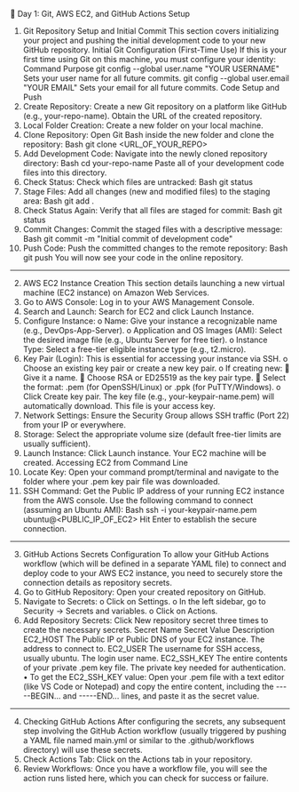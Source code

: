 🚀 Day 1: Git, AWS EC2, and GitHub Actions Setup
1. Git Repository Setup and Initial Commit
This section covers initializing your project and pushing the initial development code to your new GitHub repository.
Initial Git Configuration (First-Time Use)
If this is your first time using Git on this machine, you must configure your identity:
Command	Purpose
git config --global user.name "YOUR USERNAME"	Sets your user name for all future commits.
git config --global user.email "YOUR EMAIL"	Sets your email for all future commits.
Code Setup and Push
1.	Create Repository: Create a new Git repository on a platform like GitHub (e.g., your-repo-name). Obtain the URL of the created repository.
2.	Local Folder Creation: Create a new folder on your local machine.
3.	Clone Repository: Open Git Bash inside the new folder and clone the repository:
Bash
git clone <URL_OF_YOUR_REPO>
4.	Add Development Code: Navigate into the newly cloned repository directory:
Bash
cd your-repo-name
Paste all of your development code files into this directory.
5.	Check Status: Check which files are untracked:
Bash
git status
6.	Stage Files: Add all changes (new and modified files) to the staging area:
Bash
git add .
7.	Check Status Again: Verify that all files are staged for commit:
Bash
git status
8.	Commit Changes: Commit the staged files with a descriptive message:
Bash
git commit -m "Initial commit of development code"
9.	Push Code: Push the committed changes to the remote repository:
Bash
git push
You will now see your code in the online repository.
________________________________________
2. AWS EC2 Instance Creation
This section details launching a new virtual machine (EC2 instance) on Amazon Web Services.
1.	Go to AWS Console: Log in to your AWS Management Console.
2.	Search and Launch: Search for EC2 and click Launch Instance.
3.	Configure Instance:
o	Name: Give your instance a recognizable name (e.g., DevOps-App-Server).
o	Application and OS Images (AMI): Select the desired image file (e.g., Ubuntu Server for free tier).
o	Instance Type: Select a free-tier eligible instance type (e.g., t2.micro).
4.	Key Pair (Login): This is essential for accessing your instance via SSH.
o	Choose an existing key pair or create a new key pair.
o	If creating new:
	Give it a name.
	Choose RSA or ED25519 as the key pair type.
	Select the format: .pem (for OpenSSH/Linux) or .ppk (for PuTTY/Windows).
o	Click Create key pair. The key file (e.g., your-keypair-name.pem) will automatically download. This file is your access key.
5.	Network Settings: Ensure the Security Group allows SSH traffic (Port 22) from your IP or everywhere.
6.	Storage: Select the appropriate volume size (default free-tier limits are usually sufficient).
7.	Launch Instance: Click Launch instance. Your EC2 machine will be created.
Accessing EC2 from Command Line
1.	Locate Key: Open your command prompt/terminal and navigate to the folder where your .pem key pair file was downloaded.
2.	SSH Command: Get the Public IP address of your running EC2 instance from the AWS console. Use the following command to connect (assuming an Ubuntu AMI):
Bash
ssh -i your-keypair-name.pem ubuntu@<PUBLIC_IP_OF_EC2>
Hit Enter to establish the secure connection.
________________________________________
3. GitHub Actions Secrets Configuration
To allow your GitHub Actions workflow (which will be defined in a separate YAML file) to connect and deploy code to your AWS EC2 instance, you need to securely store the connection details as repository secrets.
1.	Go to GitHub Repository: Open your created repository on GitHub.
2.	Navigate to Secrets:
o	Click on Settings.
o	In the left sidebar, go to Security $\rightarrow$ Secrets and variables.
o	Click on Actions.
3.	Add Repository Secrets: Click New repository secret three times to create the necessary secrets.
Secret Name	Secret Value	Description
EC2_HOST	The Public IP or Public DNS of your EC2 instance.	The address to connect to.
EC2_USER	The username for SSH access, usually ubuntu.	The login user name.
EC2_SSH_KEY	The entire contents of your private .pem key file.	The private key needed for authentication.
•	To get the EC2_SSH_KEY value: Open your .pem file with a text editor (like VS Code or Notepad) and copy the entire content, including the -----BEGIN... and -----END... lines, and paste it as the secret value.
________________________________________
4. Checking GitHub Actions
After configuring the secrets, any subsequent step involving the GitHub Action workflow (usually triggered by pushing a YAML file named main.yml or similar to the .github/workflows directory) will use these secrets.
1.	Check Actions Tab: Click on the Actions tab in your repository.
2.	Review Workflows: Once you have a workflow file, you will see the action runs listed here, which you can check for success or failure.

